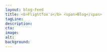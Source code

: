 ```yaml
---
layout: blog-feed
title: <b>Flightfox's</b> <span>Blog</span>
tagLine:
description:
cta:
image:
alt:
background:
---
```

